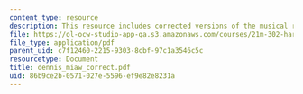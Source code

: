 ```yaml
---
content_type: resource
description: This resource includes corrected versions of the musical rhythms.
file: https://ol-ocw-studio-app-qa.s3.amazonaws.com/courses/21m-302-harmony-and-counterpoint-ii-spring-2005/86b9ce2b0571027e5596ef9e82e8231a_dennis_miaw_correct.pdf
file_type: application/pdf
parent_uid: c7f12460-2215-9303-8cbf-97c1a3546c5c
resourcetype: Document
title: dennis_miaw_correct.pdf
uid: 86b9ce2b-0571-027e-5596-ef9e82e8231a
---
```


